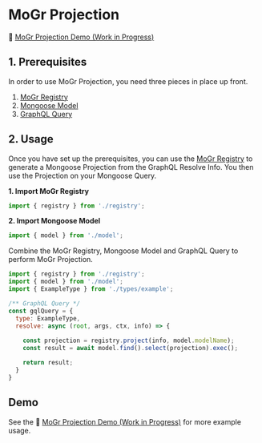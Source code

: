 # MoGr Projection

🚀 [MoGr Projection Demo (Work in Progress)](https://repl.it/@nicky_lenaers/mogr-projection)

## 1. Prerequisites
In order to use MoGr Projection, you need three pieces in place up front.
1. [MoGr Registry](getting-started.md#_2-setup)
2. [Mongoose Model](https://mongoosejs.com/docs/models.html)  
3. [GraphQL Query](https://graphql.org/learn/queries/)

## 2. Usage
Once you have set up the prerequisites, you can use the [MoGr Registry](getting-started.md#_2-setup) to generate a Mongoose Projection from the GraphQL Resolve Info. You then use the Projection on your Mongoose Query.

**1. Import MoGr Registry**  
```js
import { registry } from './registry';
```
**2. Import Mongoose Model**  
```js
import { model } from './model';
```

Combine the MoGr Registry, Mongoose Model and GraphQL Query to perform MoGr Projection.

```js
import { registry } from './registry';
import { model } from './model';
import { ExampleType } from './types/example';

/** GraphQL Query */
const gqlQuery = {
  type: ExampleType,
  resolve: async (root, args, ctx, info) => {
    
    const projection = registry.project(info, model.modelName);
    const result = await model.find().select(projection).exec();

    return result;
  }
}
```

## Demo
See the 🚀 [MoGr Projection Demo (Work in Progress)](https://repl.it/@nicky_lenaers/mogr-projection) for more example usage.

